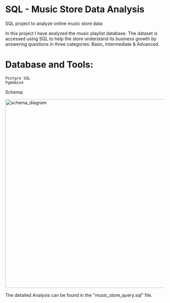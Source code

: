 # SQL - Music Store Data Analysis
SQL project to analyze online music store data

In this project I have analyzed the music playlist database. The dataset is accessed using SQL to help the store understand its business growth by answering questions in three categories: Basic, Intermediate & Advanced.

# Database and Tools:

    Postgre SQL
    PgAdmin4

Schema:

<img width="594" alt="schema_diagram" src="https://github.com/user-attachments/assets/be39739a-dbcd-49de-bf80-88f105fa5662" />


The detailed Analysis can be found in the "music_store_query.sql" file. 
